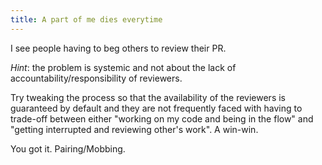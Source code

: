 ```yaml
---
title: A part of me dies everytime
---
```


I see people having to beg others to review their PR.

_Hint_: the problem is systemic and not about the lack of accountability/responsibility of reviewers.  

Try tweaking the process so that the availability of the reviewers is guaranteed by default and they are not frequently faced with having to trade-off between either "working on my code and being in the flow" and "getting interrupted and reviewing other's work".
A win-win.

You got it. Pairing/Mobbing.
